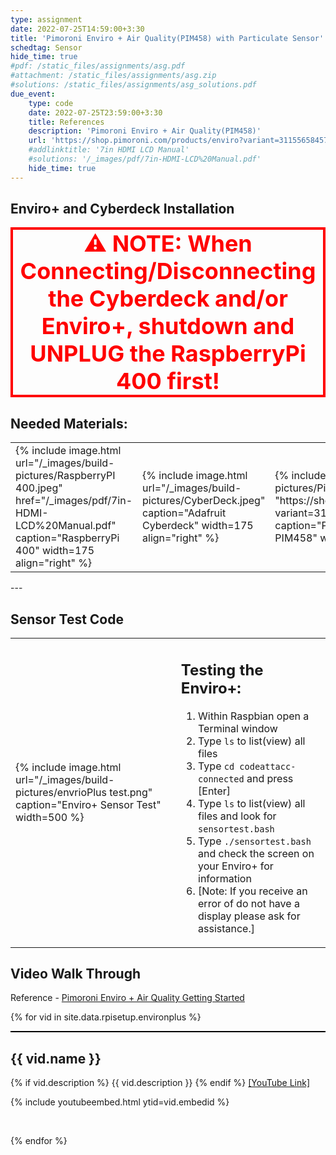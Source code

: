 ```yaml
---
type: assignment
date: 2022-07-25T14:59:00+3:30
title: 'Pimoroni Enviro + Air Quality(PIM458) with Particulate Sensor'
schedtag: Sensor
hide_time: true
#pdf: /static_files/assignments/asg.pdf
#attachment: /static_files/assignments/asg.zip
#solutions: /static_files/assignments/asg_solutions.pdf
due_event: 
    type: code
    date: 2022-07-25T23:59:00+3:30
    title: References 
    description: 'Pimoroni Enviro + Air Quality(PIM458)'
    url: 'https://shop.pimoroni.com/products/enviro?variant=31155658457171'
    #addlinktitle: '7in HDMI LCD Manual'
    #solutions: '/_images/pdf/7in-HDMI-LCD%20Manual.pdf'
    hide_time: true
---
```

## Enviro+ and Cyberdeck Installation
<p style="border: 4px solid red; text-align: center;"><strong style="color: red; font-size: 36px;">⚠ NOTE: When Connecting/Disconnecting the Cyberdeck and/or Enviro+, shutdown and UNPLUG the RaspberryPi 400 first!</strong></p>

## Needed Materials:



<table>
    <tr>
        <td>{% include image.html url="/_images/build-pictures/RaspberryPI 400.jpeg" href="/_images/pdf/7in-HDMI-LCD%20Manual.pdf" caption="RaspberryPi 400" width=175 align="right" %}</td>
        <td>{% include image.html url="/_images/build-pictures/CyberDeck.jpeg" caption="Adafruit Cyberdeck" width=175 align="right" %}</td>
        <td>{% include image.html url="/_images/build-pictures/Pimoroni PIM458.jpeg" href= "https://shop.pimoroni.com/products/enviro?variant=31155658457171" caption="Pimoroni Enviro + Air Quality PIM458" width=175 align="right" %}</td>
    </tr>
</table>
 ---

## Sensor Test Code

<table>
    <tr>
        <td>{% include image.html url="/_images/build-pictures/envrioPlus test.png" caption="Enviro+ Sensor Test" width=500 %} </td>
        <td> 
        <h2>Testing the Enviro+:</h2>
        <ol>
           <li> Within Raspbian open a Terminal window</li> 
           <li> Type <code>ls</code> to list(view) all files </li> 
           <li> Type <code>cd codeattacc-connected</code> and press [Enter] </li> 
           <li> Type <code>ls</code> to list(view) all files and look for <code>sensortest.bash</code> </li> 
           <li> Type <code>./sensortest.bash</code> and check the screen on your Enviro+ for information </li> 
           <li> [Note: If you receive an error of do not have a display please ask for assistance.] </li> 
        </ol>
        </td>
    </tr>
</table>

## Video Walk Through

Reference - [Pimoroni Enviro + Air Quality Getting Started](/_images/pdf/Getting%20Started%20with%20EnviroPlus.pdf)

{% for vid in site.data.rpisetup.environplus %}
<div style="border-top: 2px solid black;">
<h2>{{ vid.name }}</h2>
{% if vid.description %}
{{ vid.description }}
{% endif %}
<a href="{{ vid.youtubelink }}">[YouTube Link]</a>
<br>

{% include youtubeembed.html  ytid=vid.embedid %}

<br>


{% endfor %}
</div>
